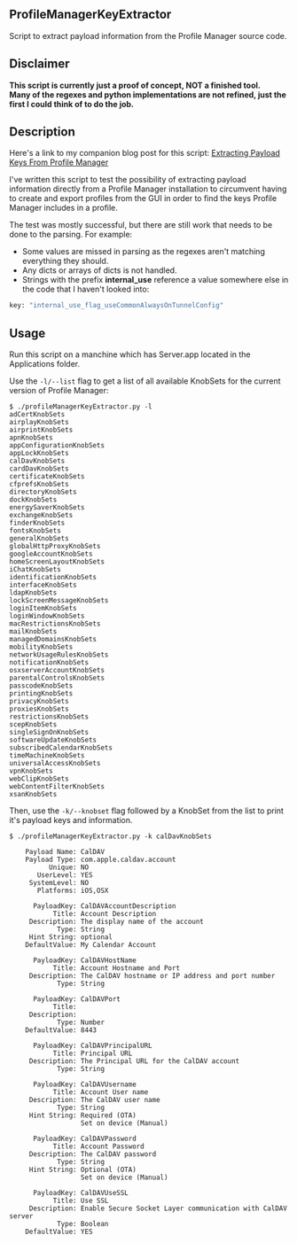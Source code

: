 ## ProfileManagerKeyExtractor

Script to extract payload information from the Profile Manager source code.

## Disclaimer
 **This script is currently just a proof of concept, NOT a finished tool.**  
 **Many of the regexes and python implementations are not refined, just the first I could think of to do the job.**

## Description

Here's a link to my companion blog post for this script: [Extracting Payload Keys From Profile Manager](http://erikberglund.github.io/2016/Extracting_Payload_Keys_from_Profile_Manager/) 

I've written this script to test the possibility of extracting payload information directly from a Profile Manager installation to circumvent having to create and export profiles from the GUI in order to find the keys Profile Manager includes in a profile.

The test was mostly successful, but there are still work that needs to be done to the parsing. For example:

* Some values are missed in parsing as the regexes aren't matching everything they should.
* Any dicts or arrays of dicts is not handled.
* Strings with the prefix **internal_use** reference a value somewhere else in the code that I haven't looked into:  

 ```bash
 key: "internal_use_flag_useCommonAlwaysOnTunnelConfig"
 ```

## Usage

Run this script on a manchine which has Server.app located in the Applications folder.

Use the `-l/--list` flag to get a list of all available KnobSets for the current version of Profile Manager:

```console
$ ./profileManagerKeyExtractor.py -l
adCertKnobSets
airplayKnobSets
airprintKnobSets
apnKnobSets
appConfigurationKnobSets
appLockKnobSets
calDavKnobSets
cardDavKnobSets
certificateKnobSets
cfprefsKnobSets
directoryKnobSets
dockKnobSets
energySaverKnobSets
exchangeKnobSets
finderKnobSets
fontsKnobSets
generalKnobSets
globalHttpProxyKnobSets
googleAccountKnobSets
homeScreenLayoutKnobSets
iChatKnobSets
identificationKnobSets
interfaceKnobSets
ldapKnobSets
lockScreenMessageKnobSets
loginItemKnobSets
loginWindowKnobSets
macRestrictionsKnobSets
mailKnobSets
managedDomainsKnobSets
mobilityKnobSets
networkUsageRulesKnobSets
notificationKnobSets
osxserverAccountKnobSets
parentalControlsKnobSets
passcodeKnobSets
printingKnobSets
privacyKnobSets
proxiesKnobSets
restrictionsKnobSets
scepKnobSets
singleSignOnKnobSets
softwareUpdateKnobSets
subscribedCalendarKnobSets
timeMachineKnobSets
universalAccessKnobSets
vpnKnobSets
webClipKnobSets
webContentFilterKnobSets
xsanKnobSets
```

Then, use the `-k/--knobset` flag followed by a KnobSet from the list to print it's payload keys and information.

```console
$ ./profileManagerKeyExtractor.py -k calDavKnobSets

    Payload Name: CalDAV
    Payload Type: com.apple.caldav.account
          Unique: NO
       UserLevel: YES
     SystemLevel: NO
       Platforms: iOS,OSX

      PayloadKey: CalDAVAccountDescription
           Title: Account Description
     Description: The display name of the account
            Type: String
     Hint String: optional
    DefaultValue: My Calendar Account

      PayloadKey: CalDAVHostName
           Title: Account Hostname and Port
     Description: The CalDAV hostname or IP address and port number
            Type: String

      PayloadKey: CalDAVPort
           Title:
     Description:
            Type: Number
    DefaultValue: 8443

      PayloadKey: CalDAVPrincipalURL
           Title: Principal URL
     Description: The Principal URL for the CalDAV account
            Type: String

      PayloadKey: CalDAVUsername
           Title: Account User name
     Description: The CalDAV user name
            Type: String
     Hint String: Required (OTA)
                  Set on device (Manual)

      PayloadKey: CalDAVPassword
           Title: Account Password
     Description: The CalDAV password
            Type: String
     Hint String: Optional (OTA)
                  Set on device (Manual)

      PayloadKey: CalDAVUseSSL
           Title: Use SSL
     Description: Enable Secure Socket Layer communication with CalDAV server
            Type: Boolean
    DefaultValue: YES
```

